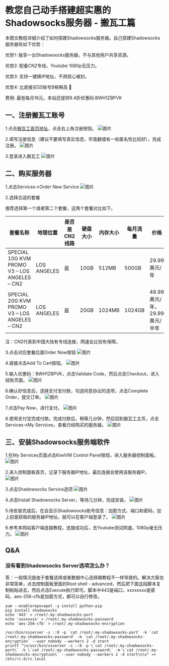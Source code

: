# 教您自己动手搭建超实惠的Shadowsocks服务器 - 搬瓦工篇

本图文教程详细介绍了如何搭建Shadowsocks服务器。自己搭建Shadowsocks服务器有如下优势：

优势1: 独享一台Shadowsocks服务器，不与其他用户共享资源。

优势2: 配备CN2专线，Youtube 1080p无压力。

优势3: 支持一键换IP地址，不用担心被封。

优势4: 比直接买SS账号B格略高 🙂

费用: 最低每月16元，本站还提供9.4折优惠码:BWH1ZBPVK

## 一、注册搬瓦工账号

1.点击[搬瓦工首页地址](https://bwh1.net/aff.php?aff=23103)，点击右上角注册按钮。
![图片](/bandwagon/WechatIMG20.jpeg)

2.填写注册信息（建议不要填写真实信息，毕竟翻墙有一些匿名性比较好），完成注册。
![图片](/bandwagon/WechatIMG21.jpeg)

3.登录进入搬瓦工
![图片](/bandwagon/WechatIMG22.jpeg)

## 二、购买服务器

1.点击Services->Order New Service
![图片](/bandwagon/WechatIMG23.jpeg)

2.选择合适的套餐

推荐选择第一个或者第二个套餐，这两个套餐对比如下。

|套餐名称|地理位置|是否是CN2线路|硬盘大小|内存大小|每月流量|价格|
-------| -------|------|------|------|------|------|
SPECIAL 10G KVM PROMO V3 – LOS ANGELES – CN2|LOS ANGELES|是|10GB|512MB|500GB|29.99美元/年|
SPECIAL 20G KVM PROMO V3 – LOS ANGELES – CN2|LOS ANGELES|是|20GB|1024MB|1024GB|49.99美元/年，29.99美元/半年|

注：CN2代表到中国大陆有专线连接，网速会比较有保障。

3.点击对应套餐后面Order Now按钮
![图片](/bandwagon/WechatIMG24.jpeg)

4.直接点击Add To Cart按钮。
![图片](/bandwagon/WechatIMG25.jpeg)

5.输入优惠码：BWH1ZBPVK，点击Validate Code，然后点击Checkout，进入结账页面。
![图片](/bandwagon/WechatIMG26.jpeg)

6.确认好信息后，选择支付宝付款，勾选同意协议的选项，点击Complete Order，提交订单。
![图片](/bandwagon/WechatIMG28.jpeg)

7.点击Pay Now，进行支付。
![图片](/bandwagon/WechatIMG29.jpeg)

8.使用支付宝完成付款。完成付款后，稍等几分钟，然后回到搬瓦工主页，点击Services->My Services，查看已经购买的服务器。
![图片](/bandwagon/WechatIMG30.jpeg)

## 三、安装Shadowsocks服务端软件

1.在My Services页面点击KiwiVM Control Panel按钮，进入服务器控制面板。
![图片](/bandwagon/WechatIMG32.jpeg)

2.进入控制面板首页，记录下服务器IP地址，最后连接会使用该服务器IP。
![图片](/bandwagon/WechatIMG33.jpeg)

3.点击Shadowsocks Service选项
![图片](/bandwagon/WechatIMG34.jpeg)

4.点击Install Shadowsocks Server，等待几分钟，完成安装。
![图片](/bandwagon/WechatIMG35.jpeg)

5.待安装完成后，在会显示Shadowsocks账号信息：加密方式、端口和密码，加上前面获取的服务器IP地址，就可以在客户端登录了。
![图片](/bandwagon/WechatIMG36.jpeg)

6.参考本网站客户端连接教程，连接成功后，去Youtube测试网速。1080p毫无压力。
![图片](/bandwagon/WechatIMG37.jpeg)


## Q&A
### 没有看到Shadowsocks Server选项怎么办？
答：一般情况是由于套餐选择或者数据中心选择跟教程不一样导致的。解决方案也非常简单，点击控制面板里面的Root shell - advanced，然后把下面这段脚本复制粘贴进去，然后点击Execute执行即可。脚本中443是端口，xxxxxxxx是密码，aes-256-cfb是加密方式，都可以自行修改。
```
yum --enablerepo=epel -y install python-pip
pip install shadowsocks
echo '443' > /root/.my-shadowsocks-port
echo 'xxxxxxxx' > /root/.my-shadowsocks-password
echo 'aes-256-cfb' > /root/.my-shadowsocks-encryption

/usr/bin/ssserver -s ::0 -p `cat /root/.my-shadowsocks-port` -k `cat /root/.my-shadowsocks-password` -m `cat /root/.my-shadowsocks-encryption` --user nobody --workers 2 -d start
printf "\n/usr/bin/ssserver -s ::0 -p \`cat /root/.my-shadowsocks-port\` -k \`cat /root/.my-shadowsocks-password\` -m \`cat /root/.my-shadowsocks-encryption\` --user nobody --workers 2 -d start\n\n" >> /etc/rc.d/rc.local

```
